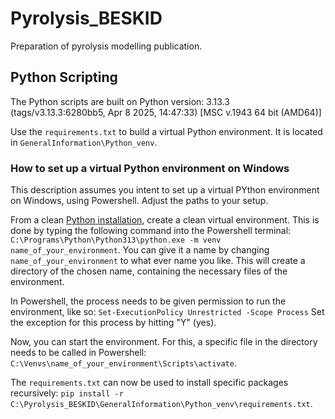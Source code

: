 # Pyrolysis_BESKID
Preparation of pyrolysis modelling publication.


## Python Scripting

The Python scripts are built on Python version: 3.13.3 (tags/v3.13.3:6280bb5, Apr  8 2025, 14:47:33) [MSC v.1943 64 bit (AMD64)]

Use the `requirements.txt` to build a virtual Python environment. It is located in `GeneralInformation\Python_venv`.

### How to set up a virtual Python environment on Windows

This description assumes you intent to set up a virtual PYthon environment on Windows, using Powershell. Adjust the paths to your setup.

From a clean [Python installation](https://www.python.org/downloads/), create a clean virtual environment. This is done by typing the following command into the Powershell terminal: ` C:\Programs\Python\Python313\python.exe -m venv name_of_your_environment`. You can give it a name by changing `name_of_your_environment` to what ever name you like. This will create a directory of the chosen name, containing the necessary files of the environment.

In Powershell, the process needs to be given permission to run the environment, like so:
`Set-ExecutionPolicy Unrestricted -Scope Process`
Set the exception for this process by hitting "Y" (yes).

Now, you can start the environment. For this, a specific file in the directory needs to be called in Powershell: `C:\Venvs\name_of_your_environment\Scripts\activate`.

The `requirements.txt` can now be used to install specific packages recursively: `pip install -r C:\Pyrolysis_BESKID\GeneralInformation\Python_venv\requirements.txt`.
